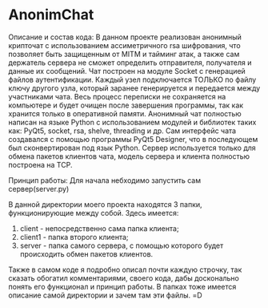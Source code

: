 # AnonimChat
  Описание и состав кода:
  В данном проекте реализован анонимный крипточат с использованием ассиметричного rsa шифрования, что позволяет быть защищенным от MITM и тайминг атак, а также сам 
держатель сервера не сможет определить отправителя, получателя и данные их сообщений. Чат построен на модуле Socket с генерацией файлов аутентификации. Каждый 
узел подключается ТОЛЬКО по файлу ключу другого узла, который заранее генерируется и передается между участниками чата. Весь процесс переписки не сохраняется на
компьютере и будет очищен после завершения программы, так как хранится только в оперативной памяти. Анонимный чат полностью написан на языке Python c использованием
модулей и библиотек таких как: PyQt5, socket, rsa, shelve, threading и др. Сам интерфейс чата создавался с помощью программы PyQt5 Designer, что в последующем был
сконвертирован под язык Python.
  Сервер используется только для обмена пакетов клиентов чата, модель сервера и клиента полностью построена на TCP.
  
  Принцип работы:
  Для начала небходимо запустить сам сервер(server.py)

  В данной директории моего проекта находятся 3 папки, функционирующие между собой. Здесь имеется:
1. client - непосредственно сама папка клиента;
2. client1 - папка второго клиента;
3. server - папка самого сервера, с помощью которого будет происходить обмен пакетов клиентов.

  Также в самом коде я подробно описал почти каждую строчку, так сказать обогатил комментариями, своего кода, дабы досконально понять его функционал и принцип
работы. В папках тоже имеется описание самой директории и зачем там эти файлы. =D
